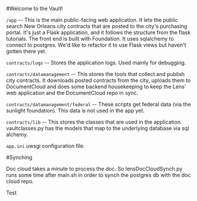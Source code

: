 #Welcome to the Vault!

`/app` -- This is the main public-facing web application. It lets the public search New Orleans city contracts that are posted to the city's purchasing portal. It's just a Flask application, and it follows the structure from the flask tutorials. The front end is built with Foundation. It uses sqlalchemy to connect to postgres. We'd like to refactor it to use Flask views but haven't gotten there yet.

`contracts/logs` -- Stores the application logs. Used mainly for debugging.

`contracts/datamanagement` -- This stores the tools that collect and publish city contracts. It downloads posted contracts from the city, uploads them to DocumentCloud and does some backend housekeeping to keep the Lens' web application and the DocumentCloud repo in sync.

`contracts/datamanagement/federal` -- These scripts get federal data (via the sunlight foundation). This data is not used in the app yet.

`contracts/lib` -- This stores the classes that are used in the application. vaultclasses.py has the models that map to the underlying database via sql alchemy.

`app.ini` uwsgi configuration file.

#Synching

Doc cloud takes a minute to process the doc. So lensDocCloudSynch.py runs some time after main.sh in order to synch the postgres db with the doc cloud repo.

Test